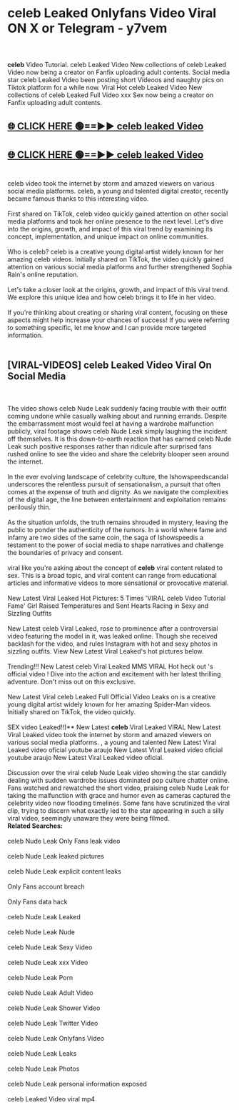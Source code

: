 <h1> celeb Leaked Onlyfans Video Viral ON X or Telegram - y7vem </h1>

# 
<br>
<strong>celeb</strong> Video Tutorial. celeb Leaked Video New collections of  celeb Leaked Video now being a creator on Fanfix uploading adult contents. Social media star celeb Leaked Video been posting short Videoos and naughty pics on Tiktok platform for a while now. Viral Hot celeb Leaked Video New collections of celeb Leaked Full Video xxx Sex now being a creator on Fanfix uploading adult contents.
<br>

## [🌐 CLICK HERE 🟢==►► celeb leaked Video ](https://onlyclips.site?title=celeb&ref=git)


## [🌐 CLICK HERE 🟢==►► celeb leaked Video ](https://onlyclips.site?title=celeb&ref=git)

<br>
celeb video took the internet by storm and amazed viewers on various social media platforms. celeb, a young and talented digital creator, recently became famous thanks to this interesting video.
<br><br>
First shared on TikTok, celeb video quickly gained attention on other social media platforms and took her online presence to the next level. Let's dive into the origins, growth, and impact of this viral trend by examining its concept, implementation, and unique impact on online communities.
<br><br>
Who is celeb? celeb is a creative young digital artist widely known for her amazing celeb videos. Initially shared on TikTok, the video quickly gained attention on various social media platforms and further strengthened Sophia Rain's online reputation.
<br><br>
Let's take a closer look at the origins, growth, and impact of this viral trend. We explore this unique idea and how celeb brings it to life in her video.
<br><br>
If you're thinking about creating or sharing viral content, focusing on these aspects might help increase your chances of success! If you were referring to something specific, let me know and I can provide more targeted information.
<br><br>
<h2>[VIRAL-VIDEOS] celeb Leaked Video Viral On Social Media</h2>
<br><br>
The video shows celeb Nude Leak suddenly facing trouble with their outfit coming undone while casually walking about and running errands. Despite the embarrassment most would feel at having a wardrobe malfunction publicly, viral footage shows celeb Nude Leak simply laughing the incident off themselves. It is this down-to-earth reaction that has earned celeb Nude Leak such positive responses rather than ridicule after surprised fans rushed online to see the video and share the celebrity blooper seen around the internet.
<br><br>
In the ever evolving landscape of celebrity culture, the Ishowspeedscandal underscores the relentless pursuit of sensationalism, a pursuit that often comes at the expense of truth and dignity. As we navigate the complexities of the digital age, the line between entertainment and exploitation remains perilously thin.
<br><br>
As the situation unfolds, the truth remains shrouded in mystery, leaving the public to ponder the authenticity of the rumors. In a world where fame and infamy are two sides of the same coin, the saga of Ishowspeedis a testament to the power of social media to shape narratives and challenge the boundaries of privacy and consent.
<br><br>
viral like you're asking about the concept of <strong>celeb</strong> viral content related to sex. This is a broad topic, and viral content can range from educational articles and informative videos to more sensational or provocative material.
<br><br>
New Latest Viral Leaked Hot Pictures: 5 Times 'VIRAL celeb Video Tutorial Fame' Girl Raised Temperatures and Sent Hearts Racing in Sexy and Sizzling Outfits
<br><br>
New Latest celeb Viral Leaked, rose to prominence after a controversial video featuring the model in it, was leaked online. Though she received backlash for the video, and rules Instagram with hot and sexy photos in sizzling outfits. View New Latest Viral Leaked's hot pictures below.
<br><br>
Trending!!! New Latest celeb Viral Leaked MMS VIRAL Hot heck out 's official video ! Dive into the action and excitement with her latest thrilling adventure. Don't miss out on this exclusive.
<br><br>
New Latest Viral celeb Leaked Full Official Video Leaks on  is a creative young digital artist widely known for her amazing Spider-Man videos. Initially shared on TikTok, the video quickly.
<br><br>
SEX video Leaked!!)** New Latest <strong>celeb</strong> Viral Leaked VIRAL New Latest Viral Leaked video took the internet by storm and amazed viewers on various social media platforms. , a young and talented New Latest Viral Leaked video oficial youtube araujo New Latest Viral Leaked video oficial youtube araujo New Latest Viral Leaked video oficial.
<br><br>
Discussion over the viral celeb Nude Leak video showing the star candidly dealing with sudden wardrobe issues dominated pop culture chatter online. Fans watched and rewatched the short video, praising celeb Nude Leak for taking the malfunction with grace and humor even as cameras captured the celebrity video now flooding timelines. Some fans have scrutinized the viral clip, trying to discern what exactly led to the star appearing in such a silly viral video, seemingly unaware they were being filmed.
<br>
<strong>Related Searches:</strong>
<br><br>
celeb Nude Leak Only Fans leak video
<br><br>
celeb Nude Leak leaked pictures
<br><br>
celeb Nude Leak explicit content leaks
<br><br>
Only Fans account breach
<br><br>
Only Fans data hack
<br><br>
celeb Nude Leak Leaked
<br><br>
celeb Nude Leak Nude
<br><br>
celeb Nude Leak Sexy Video
<br><br>
celeb Nude Leak xxx Video
<br><br>
celeb Nude Leak Porn
<br><br>
celeb Nude Leak Adult Video
<br><br>
celeb Nude Leak Shower Video
<br><br>
celeb Nude Leak Twitter Video
<br><br>
celeb Nude Leak Onlyfans Video
<br><br>
celeb Nude Leak Leaks
<br><br>
celeb Nude Leak Photos
<br><br>
celeb Nude Leak personal information exposed
<br><br>
celeb Leaked Video viral mp4
